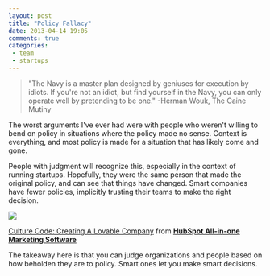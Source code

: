 ```yaml
---
layout: post
title: "Policy Fallacy"
date: 2013-04-14 19:05
comments: true
categories:
 - team
 - startups
---
```


> "The Navy is a master plan designed by geniuses for execution by idiots. If you're not an idiot, but find yourself in the Navy, you can only operate well by pretending to be one."
> -Herman Wouk, The Caine Mutiny

The worst arguments I've ever had were with people who weren't willing to bend on policy in situations where the policy made no sense. Context is everything, and most policy is made for a situation that has likely come and gone.

People with judgment will recognize this, especially in the context of running startups. Hopefully, they were the same person that made the original policy, and can see that things have changed. Smart companies have fewer policies, implicitly trusting their teams to make the right decision.

<a href="http://www.slideshare.net/HubSpot/the-hubspot-culture-code-creating-a-company-we-love" title="Culture Code: Creating A Lovable Company" target="_blank"><img src="http://image.slidesharecdn.com/culturecode-v7-130320111259-phpapp02/95/slide-62-638.jpg?1366572567" /></a>

<a href="http://www.slideshare.net/HubSpot/the-hubspot-culture-code-creating-a-company-we-love">Culture Code: Creating A Lovable Company</a> </strong> from <strong><a href="http://www.slideshare.net/HubSpot" target="_blank">HubSpot All-in-one Marketing Software</a></strong>

The takeaway here is that you can judge organizations and people based on how beholden they are to policy. Smart ones let you make smart decisions.
